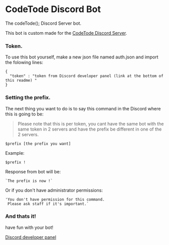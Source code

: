 # CodeTode Discord Bot
The codeTode(); Discord Server bot.

This bot is custom made for the [CodeTode Discord Server](https://discord.gg/tVzW6JE/).

### Token.

To use this bot yourself, make a new json file named auth.json and import the folowing lines:
```
{
  "token" : "token from Discord developer panel (link at the bottom of this readme) "
}
```
### Setting the prefix.

The next thing you want to do is to say this command in the Discord where this is going to be:
> Please note that this is per token, you cant have the same bot with the same token in 2 servers and have the prefix be different in one of the 2 servers.
```
$prefix [the prefix you want]
```
Example: 
```
$prefix !

```
Response from bot will be:
```
`The prefix is now !`
```
Or if you don't have administrator permissions:
```
'You don't have permission for this command.
 Please ask staff if it's important.`
```
### And thats it!

have fun with your bot!


[Discord developer panel](https://discordapp.com/developers/applications/)
